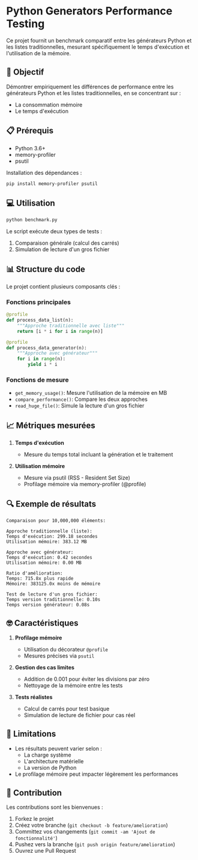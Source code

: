 # Python Generators Performance Testing

Ce projet fournit un benchmark comparatif entre les générateurs Python et les listes traditionnelles, mesurant spécifiquement le temps d'exécution et l'utilisation de la mémoire.

## 🎯 Objectif

Démontrer empiriquement les différences de performance entre les générateurs Python et les listes traditionnelles, en se concentrant sur :
- La consommation mémoire
- Le temps d'exécution

## 📋 Prérequis

- Python 3.6+
- memory-profiler
- psutil

Installation des dépendances :
```bash
pip install memory-profiler psutil
```

## 💻 Utilisation

```bash
python benchmark.py
```

Le script exécute deux types de tests :
1. Comparaison générale (calcul des carrés)
2. Simulation de lecture d'un gros fichier

## 📊 Structure du code

Le projet contient plusieurs composants clés :

### Fonctions principales

```python
@profile
def process_data_list(n):
    """Approche traditionnelle avec liste"""
    return [i * i for i in range(n)]

@profile
def process_data_generator(n):
    """Approche avec générateur"""
    for i in range(n):
        yield i * i
```

### Fonctions de mesure

- `get_memory_usage()`: Mesure l'utilisation de la mémoire en MB
- `compare_performance()`: Compare les deux approches
- `read_huge_file()`: Simule la lecture d'un gros fichier

## 📈 Métriques mesurées

1. **Temps d'exécution**
   - Mesure du temps total incluant la génération et le traitement

2. **Utilisation mémoire**
   - Mesure via psutil (RSS - Resident Set Size)
   - Profilage mémoire via memory-profiler (@profile)

## 🔍 Exemple de résultats

```plaintext
Comparaison pour 10,000,000 éléments:

Approche traditionnelle (liste):
Temps d'exécution: 299.18 secondes
Utilisation mémoire: 383.12 MB

Approche avec générateur:
Temps d'exécution: 0.42 secondes
Utilisation mémoire: 0.00 MB

Ratio d'amélioration:
Temps: 715.8x plus rapide
Mémoire: 383125.0x moins de mémoire

Test de lecture d'un gros fichier:
Temps version traditionnelle: 0.10s
Temps version générateur: 0.08s
```

## 🤓 Caractéristiques

1. **Profilage mémoire**
   - Utilisation du décorateur `@profile`
   - Mesures précises via `psutil`

2. **Gestion des cas limites**
   - Addition de 0.001 pour éviter les divisions par zéro
   - Nettoyage de la mémoire entre les tests

3. **Tests réalistes**
   - Calcul de carrés pour test basique
   - Simulation de lecture de fichier pour cas réel

## 🚧 Limitations

- Les résultats peuvent varier selon :
  - La charge système
  - L'architecture matérielle
  - La version de Python
- Le profilage mémoire peut impacter légèrement les performances

## 🤝 Contribution

Les contributions sont les bienvenues :

1. Forkez le projet
2. Créez votre branche (`git checkout -b feature/amelioration`)
3. Committez vos changements (`git commit -am 'Ajout de fonctionnalité'`)
4. Pushez vers la branche (`git push origin feature/amelioration`)
5. Ouvrez une Pull Request
